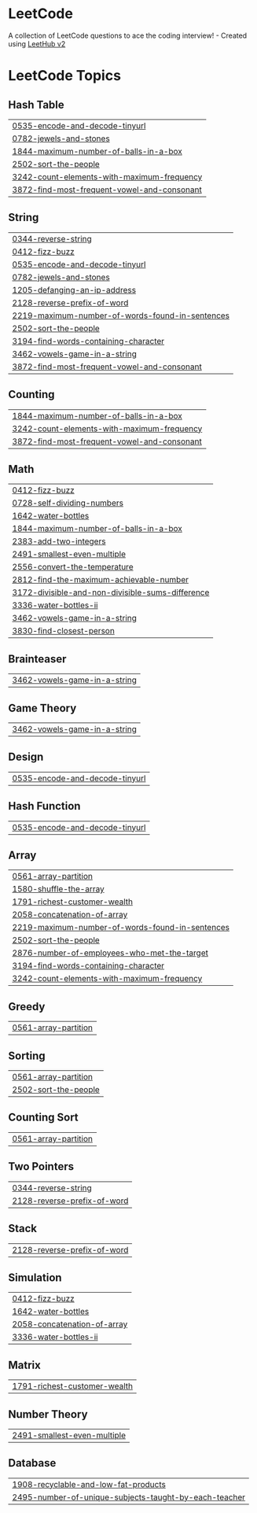 # LeetCode
A collection of LeetCode questions to ace the coding interview! - Created using [LeetHub v2](https://github.com/arunbhardwaj/LeetHub-2.0)

<!---LeetCode Topics Start-->
# LeetCode Topics
## Hash Table
|  |
| ------- |
| [0535-encode-and-decode-tinyurl](https://github.com/SriSurya06/LeetCode/tree/master/0535-encode-and-decode-tinyurl) |
| [0782-jewels-and-stones](https://github.com/SriSurya06/LeetCode/tree/master/0782-jewels-and-stones) |
| [1844-maximum-number-of-balls-in-a-box](https://github.com/SriSurya06/LeetCode/tree/master/1844-maximum-number-of-balls-in-a-box) |
| [2502-sort-the-people](https://github.com/SriSurya06/LeetCode/tree/master/2502-sort-the-people) |
| [3242-count-elements-with-maximum-frequency](https://github.com/SriSurya06/LeetCode/tree/master/3242-count-elements-with-maximum-frequency) |
| [3872-find-most-frequent-vowel-and-consonant](https://github.com/SriSurya06/LeetCode/tree/master/3872-find-most-frequent-vowel-and-consonant) |
## String
|  |
| ------- |
| [0344-reverse-string](https://github.com/SriSurya06/LeetCode/tree/master/0344-reverse-string) |
| [0412-fizz-buzz](https://github.com/SriSurya06/LeetCode/tree/master/0412-fizz-buzz) |
| [0535-encode-and-decode-tinyurl](https://github.com/SriSurya06/LeetCode/tree/master/0535-encode-and-decode-tinyurl) |
| [0782-jewels-and-stones](https://github.com/SriSurya06/LeetCode/tree/master/0782-jewels-and-stones) |
| [1205-defanging-an-ip-address](https://github.com/SriSurya06/LeetCode/tree/master/1205-defanging-an-ip-address) |
| [2128-reverse-prefix-of-word](https://github.com/SriSurya06/LeetCode/tree/master/2128-reverse-prefix-of-word) |
| [2219-maximum-number-of-words-found-in-sentences](https://github.com/SriSurya06/LeetCode/tree/master/2219-maximum-number-of-words-found-in-sentences) |
| [2502-sort-the-people](https://github.com/SriSurya06/LeetCode/tree/master/2502-sort-the-people) |
| [3194-find-words-containing-character](https://github.com/SriSurya06/LeetCode/tree/master/3194-find-words-containing-character) |
| [3462-vowels-game-in-a-string](https://github.com/SriSurya06/LeetCode/tree/master/3462-vowels-game-in-a-string) |
| [3872-find-most-frequent-vowel-and-consonant](https://github.com/SriSurya06/LeetCode/tree/master/3872-find-most-frequent-vowel-and-consonant) |
## Counting
|  |
| ------- |
| [1844-maximum-number-of-balls-in-a-box](https://github.com/SriSurya06/LeetCode/tree/master/1844-maximum-number-of-balls-in-a-box) |
| [3242-count-elements-with-maximum-frequency](https://github.com/SriSurya06/LeetCode/tree/master/3242-count-elements-with-maximum-frequency) |
| [3872-find-most-frequent-vowel-and-consonant](https://github.com/SriSurya06/LeetCode/tree/master/3872-find-most-frequent-vowel-and-consonant) |
## Math
|  |
| ------- |
| [0412-fizz-buzz](https://github.com/SriSurya06/LeetCode/tree/master/0412-fizz-buzz) |
| [0728-self-dividing-numbers](https://github.com/SriSurya06/LeetCode/tree/master/0728-self-dividing-numbers) |
| [1642-water-bottles](https://github.com/SriSurya06/LeetCode/tree/master/1642-water-bottles) |
| [1844-maximum-number-of-balls-in-a-box](https://github.com/SriSurya06/LeetCode/tree/master/1844-maximum-number-of-balls-in-a-box) |
| [2383-add-two-integers](https://github.com/SriSurya06/LeetCode/tree/master/2383-add-two-integers) |
| [2491-smallest-even-multiple](https://github.com/SriSurya06/LeetCode/tree/master/2491-smallest-even-multiple) |
| [2556-convert-the-temperature](https://github.com/SriSurya06/LeetCode/tree/master/2556-convert-the-temperature) |
| [2812-find-the-maximum-achievable-number](https://github.com/SriSurya06/LeetCode/tree/master/2812-find-the-maximum-achievable-number) |
| [3172-divisible-and-non-divisible-sums-difference](https://github.com/SriSurya06/LeetCode/tree/master/3172-divisible-and-non-divisible-sums-difference) |
| [3336-water-bottles-ii](https://github.com/SriSurya06/LeetCode/tree/master/3336-water-bottles-ii) |
| [3462-vowels-game-in-a-string](https://github.com/SriSurya06/LeetCode/tree/master/3462-vowels-game-in-a-string) |
| [3830-find-closest-person](https://github.com/SriSurya06/LeetCode/tree/master/3830-find-closest-person) |
## Brainteaser
|  |
| ------- |
| [3462-vowels-game-in-a-string](https://github.com/SriSurya06/LeetCode/tree/master/3462-vowels-game-in-a-string) |
## Game Theory
|  |
| ------- |
| [3462-vowels-game-in-a-string](https://github.com/SriSurya06/LeetCode/tree/master/3462-vowels-game-in-a-string) |
## Design
|  |
| ------- |
| [0535-encode-and-decode-tinyurl](https://github.com/SriSurya06/LeetCode/tree/master/0535-encode-and-decode-tinyurl) |
## Hash Function
|  |
| ------- |
| [0535-encode-and-decode-tinyurl](https://github.com/SriSurya06/LeetCode/tree/master/0535-encode-and-decode-tinyurl) |
## Array
|  |
| ------- |
| [0561-array-partition](https://github.com/SriSurya06/LeetCode/tree/master/0561-array-partition) |
| [1580-shuffle-the-array](https://github.com/SriSurya06/LeetCode/tree/master/1580-shuffle-the-array) |
| [1791-richest-customer-wealth](https://github.com/SriSurya06/LeetCode/tree/master/1791-richest-customer-wealth) |
| [2058-concatenation-of-array](https://github.com/SriSurya06/LeetCode/tree/master/2058-concatenation-of-array) |
| [2219-maximum-number-of-words-found-in-sentences](https://github.com/SriSurya06/LeetCode/tree/master/2219-maximum-number-of-words-found-in-sentences) |
| [2502-sort-the-people](https://github.com/SriSurya06/LeetCode/tree/master/2502-sort-the-people) |
| [2876-number-of-employees-who-met-the-target](https://github.com/SriSurya06/LeetCode/tree/master/2876-number-of-employees-who-met-the-target) |
| [3194-find-words-containing-character](https://github.com/SriSurya06/LeetCode/tree/master/3194-find-words-containing-character) |
| [3242-count-elements-with-maximum-frequency](https://github.com/SriSurya06/LeetCode/tree/master/3242-count-elements-with-maximum-frequency) |
## Greedy
|  |
| ------- |
| [0561-array-partition](https://github.com/SriSurya06/LeetCode/tree/master/0561-array-partition) |
## Sorting
|  |
| ------- |
| [0561-array-partition](https://github.com/SriSurya06/LeetCode/tree/master/0561-array-partition) |
| [2502-sort-the-people](https://github.com/SriSurya06/LeetCode/tree/master/2502-sort-the-people) |
## Counting Sort
|  |
| ------- |
| [0561-array-partition](https://github.com/SriSurya06/LeetCode/tree/master/0561-array-partition) |
## Two Pointers
|  |
| ------- |
| [0344-reverse-string](https://github.com/SriSurya06/LeetCode/tree/master/0344-reverse-string) |
| [2128-reverse-prefix-of-word](https://github.com/SriSurya06/LeetCode/tree/master/2128-reverse-prefix-of-word) |
## Stack
|  |
| ------- |
| [2128-reverse-prefix-of-word](https://github.com/SriSurya06/LeetCode/tree/master/2128-reverse-prefix-of-word) |
## Simulation
|  |
| ------- |
| [0412-fizz-buzz](https://github.com/SriSurya06/LeetCode/tree/master/0412-fizz-buzz) |
| [1642-water-bottles](https://github.com/SriSurya06/LeetCode/tree/master/1642-water-bottles) |
| [2058-concatenation-of-array](https://github.com/SriSurya06/LeetCode/tree/master/2058-concatenation-of-array) |
| [3336-water-bottles-ii](https://github.com/SriSurya06/LeetCode/tree/master/3336-water-bottles-ii) |
## Matrix
|  |
| ------- |
| [1791-richest-customer-wealth](https://github.com/SriSurya06/LeetCode/tree/master/1791-richest-customer-wealth) |
## Number Theory
|  |
| ------- |
| [2491-smallest-even-multiple](https://github.com/SriSurya06/LeetCode/tree/master/2491-smallest-even-multiple) |
## Database
|  |
| ------- |
| [1908-recyclable-and-low-fat-products](https://github.com/SriSurya06/LeetCode/tree/master/1908-recyclable-and-low-fat-products) |
| [2495-number-of-unique-subjects-taught-by-each-teacher](https://github.com/SriSurya06/LeetCode/tree/master/2495-number-of-unique-subjects-taught-by-each-teacher) |
<!---LeetCode Topics End-->